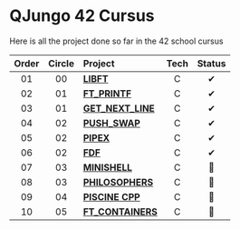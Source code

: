 # QJungo 42 Cursus
Here is all the project done so far in the 42 school cursus

| Order | Circle | Project                                                                                   | Tech | Status |
|:-----:|:------:|:------------------------------------------------------------------------------------------|:----:|:------:|
|  01   |   00   | [**LIBFT**](https://github.com/QJungo-42Cursus/libft)                                     |  C   |   ✔    |
|  02   |   01   | [**FT_PRINTF**](https://github.com/QJungo-42Cursus/ft_printf)                             |  C   |   ✔    |
|  03   |   01   | [**GET_NEXT_LINE**](https://github.com/QJungo-42Cursus/libft/blob/master/get_next_line.c) |  C   |   ✔    |
|  04   |   02   | [**PUSH_SWAP**](https://github.com/QJungo-42Cursus/push_swap)                             |  C   |   ✔    |
|  05   |   02   | [**PIPEX**](https://github.com/QJungo-42Cursus/pipex)                                     |  C   |   ✔    |
|  06   |   02   | [**FDF**](https://github.com/QJungo-42Cursus/fdf)                                         |  C   |   ✔    |
|  07   |   03   | [**MINISHELL**](https://github.com/JungoQuentin/minishell)                                |  C   |   📌   |
|  08   |   03   | [**PHILOSOPHERS**](https://github.com/QJungo-42Cursus/philosophers)                       |  C   |   📂   |
|  09   |   04   | [**PISCINE CPP**](https://github.com/QJungo-42Cursus/cpp)                                 |  C   |   📂   |
|  10   |   05   | [**FT_CONTAINERS**](https://github.com/QJungo-42Cursus/ft_containers)                     |  C   |   📂   |
